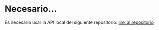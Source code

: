 # Necesario...
Es necesario usar la API local del siguiente repositorio: [link al repositorio](https://github.com/jeantpdev/api-sbr-sistema-digestivo)

